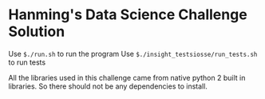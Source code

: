 # Hanming's Data Science Challenge Solution

Use ```$./run.sh``` to run the program
Use ```$./insight_testsiosse/run_tests.sh``` to run tests

All the libraries used in this challenge came from native python 2 built in libraries. So there should not be any dependencies to install.
